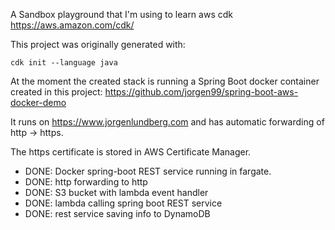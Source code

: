 A Sandbox playground that I'm using to learn aws cdk
https://aws.amazon.com/cdk/

This project was originally generated with:

    cdk init --language java

At the moment the created stack is running a Spring Boot docker container
created in this project: https://github.com/jorgen99/spring-boot-aws-docker-demo

It runs on https://www.jorgenlundberg.com and has automatic forwarding
of http -> https.

The https certificate is stored in AWS Certificate Manager.

- DONE: Docker spring-boot REST service running in fargate.
- DONE: http forwarding to http
- DONE: S3 bucket with lambda event handler
- DONE: lambda calling spring boot REST service
- DONE: rest service saving info to DynamoDB
